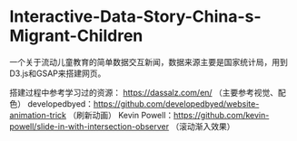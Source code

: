 # Interactive-Data-Story-China-s-Migrant-Children
一个关于流动儿童教育的简单数据交互新闻，数据来源主要是国家统计局，用到D3.js和GSAP来搭建网页。

搭建过程中参考学习过的资源：
https://dassalz.com/en/ （主要参考视觉、配色）
developedbyed：https://github.com/developedbyed/website-animation-trick （刷新动画）
Kevin Powell：https://github.com/kevin-powell/slide-in-with-intersection-observer （滚动渐入效果）
